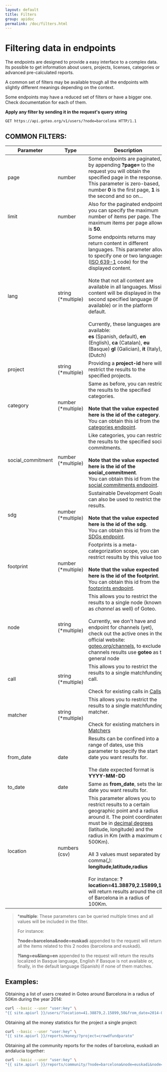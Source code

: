 ```yaml
---
layout: default
title: Filters
group: apidoc
permalink: /doc/filters.html
---
```

# Filtering data in endpoints

The endpoints are designed to provide a easy interface to a complex data. Its possible to get information about users, projects, licenses, categories or advanced pre-calculated reports.

A common set of filters may be available trough all the endpoints with slightly different meanings depending on the context.

Some endpoints may have a reduced set of filters or have a bigger one. Check documentation for each of them.


**Apply any filter by sending it in the request's query string**

```http
GET https://api.goteo.org/v1/users/?node=barcelona HTTP/1.1
```

<a name="filters"></a>
## COMMON FILTERS:

| Parameter  | Type | Description |
| ------------- | ------------- | ------------ |
| page | number | Some endpoints are paginated, by appending **?page=** to the request you will obtain the specified page in the response. This parameter is zero-based, number **0** is the first page, **1** is the second and so on...|
| limit | number | Also for the paginated endpoints you can specify the maximum number of items per page. The maximum items per page allowed is **50**.  |
| lang | string (*multiple) | Some endpoints returns may return content in different languages. This parameter allows to specify one or two languages ([ISO 639-1](http://en.wikipedia.org/wiki/ISO_639-1) code) for the displayed content.<br><br>Note that not all content are available in all languages. Missing content will be displayed in the second specified language (if available) or in the platform default.<br><br>Currently, these languages are available:<br> **es** (Spanish, default), **en** (English), **ca** (Catalan), **eu** (Basque) **gl** (Galician), **it** (Italy), **nl** (Dutch) |
| project | string (*multiple) | Providing a **project-id** here will restrict the results to the specified projects. |
| category | number (*multiple) | Same as before, you can restrict the results to the specified categories.<br><br>**Note that the value expected here is the id of the category**.<br>You can obtain this id from the [categories endpoint](categories.html). |
| social_commitment | number (*multiple) | Like categories, you can restrict the results to the specified social commitments.<br><br>**Note that the value expected here is the id of the social_commitment**.<br>You can obtain this id from the [social commitments endpoint](social_commitments.html). |
| sdg | number (*multiple) | Sustainable Development Goals can also be used to restrict the results.<br><br>**Note that the value expected here is the id of the sdg**.<br>You can obtain this id from the [SDGs endpoint](sdgs.html). |
| footprint | number (*multiple) | Footprints is a meta-categorization scope, you can restrict results by this value too.<br><br>**Note that the value expected here is the id of the footprint**.<br>You can obtain this id from the [footprints endpoint](footprints.html). |
| node | string (*multiple) | This allows you to restrict the results to a single node (known as *channel* as well) of Goteo.<br><br>Currently, we don't have and endpoint for channels (yet), check out the active ones in the official website: [goteo.org/channels](https://goteo.org/channels), to exclude channels results use **goteo** as the general node |
| call | string (*multiple) | This allows you to restrict the results to a single matchfunding call.<br><br>Check for existing calls in [Calls](calls.html) |
| matcher | string (*multiple) | This allows you to restrict the results to a single matchfunding matcher.<br><br>Check for existing matchers in [Matchers](matchers.html) |
| from_date | date | Results can be confined into a range of dates, use this parameter to specify the start date you want results for.<br><br>The date expected format is **YYYY-MM-DD** |
| to_date | date | Same as **from_date**, sets the last date you want results for. |
| location | numbers (csv) | This parameter allows you to restrict results to a certain geographic point and a radius around it. The point coordinates must be in [decimal degrees](http://en.wikipedia.org/wiki/Decimal_degrees) (latitude, longitude) and the radius in Km (with a maximum of 500Km).<br><br>All 3 values must separated by a comma(**,**): **longitude,latitude,radius**<br><br>For instance: **?location=41.38879,2.15899,100** will return results around the city of Barcelona in a radius of 100Km. |

> ***multiple**: These parameters can be queried multiple times and all values will be included in the filter.
> 
> For instance:
> 
> **?node=barcelona&node=euskadi** appended to the request will return all the items related to this 2 nodes (barcelona and euskadi).
> 
> **?lang=eu&lang=en** appended to the request will return the results localized in Basque language, English if Basque is not available or, finally, in the default language (Spanish) if none of them matches.

## Examples:

Obtaining a list of users created in Goteo around Barcelona in a radius of 50Km during the year 2014:

```bash
curl --basic --user "user:key" \
"{{ site.apiurl }}/users/?location=41.38879,2.15899,50&from_date=2014-01-01&to_date=2014-12-31"
```

Obtaining all the money statistics for the project a single project:

```bash
curl --basic --user "user:key" \
"{{ site.apiurl }}/reports/money/?project=crowdfundparato"
```

Obtaining all the community reports for the nodes of barcelona, euskadi an andalucia together:

```bash
curl --basic --user "user:key" \
"{{ site.apiurl }}/reports/community/?node=barcelona&node=euskadi&node=andalucia"
```